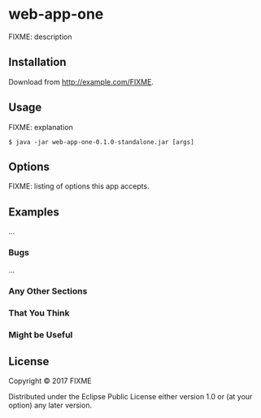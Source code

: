 # web-app-one

FIXME: description

## Installation

Download from http://example.com/FIXME.

## Usage

FIXME: explanation

    $ java -jar web-app-one-0.1.0-standalone.jar [args]

## Options

FIXME: listing of options this app accepts.

## Examples

...

### Bugs

...

### Any Other Sections
### That You Think
### Might be Useful

## License

Copyright © 2017 FIXME

Distributed under the Eclipse Public License either version 1.0 or (at
your option) any later version.

